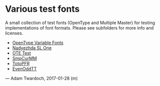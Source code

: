 
# Various test fonts

A small collection of test fonts (OpenType and Multiple Master) for testing implementations of font formats. Please see subfolders for more info and licenses.

* [OpenType Variable Fonts](gx)
* [Nadyezhda SL One](nadyezhdaslone)
* [OTE Test](otetest)
* [SmpCurMM](smpcurmm)
* [TotoPFR](totopfr)
* [EvenOddTT](varia/160413-EvenOddTT)

— Adam Twardoch, 2017-01-28 (m)
